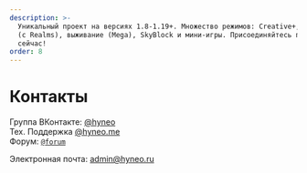 ```yaml
---
description: >-
  Уникальный проект на версиях 1.8-1.19+. Множество режимов: Creative+, Launch+
  (с Realms), выживание (Mega), SkyBlock и мини-игры. Присоединяйтесь прямо
  сейчас!
order: 8
---
```

# Контакты

Группа ВКонтакте: [@hyneo](https://vk.com/hyneo)\
Тех. Поддержка [@hyneo.me](https://vk.me/hyneo)\
Форум: [`@forum`](https://forum.hyneo.ru/)

Электронная почта: [admin@hyneo.ru](mailto:support@hyneo.ru)
